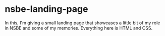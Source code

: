 # nsbe-landing-page

In this, I'm giving a small landing page that showcases a little bit of my role in NSBE and some of my memories.
Everything here is HTML and CSS.